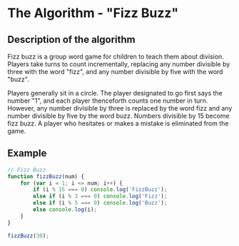 # The Algorithm - "Fizz Buzz"

## Description of the algorithm
Fizz buzz is a group word game for children to teach them about division.
Players take turns to count incrementally, replacing any number divisible by 
three with the word "fizz", and any number divisible by five with the word "buzz".

Players generally sit in a circle. The player designated to go first says the number "1", 
and each player thenceforth counts one number in turn. However, any number divisible by three is 
replaced by the word fizz and any number divisible by five by the word buzz. Numbers divisible 
by 15 become fizz buzz. A player who hesitates or makes a mistake is eliminated from the game.

## Example
```javascript
// Fizz Buzz
function fizzBuzz(num) {
    for (var i = 1; i <= num; i++) {
        if (i % 15 === 0) console.log('FizzBuzz');
        else if (i % 3 === 0) console.log('Fizz');
        else if (i % 5 === 0) console.log('Buzz');
        else console.log(i);
    }
}

fizzBuzz(30);
```